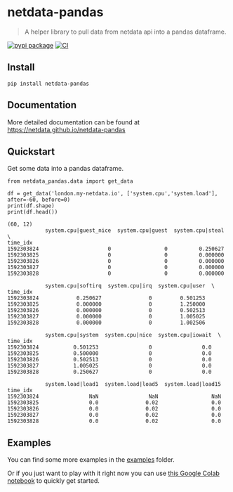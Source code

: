 # netdata-pandas
> A helper library to pull data from netdata api into a pandas dataframe.


[![pypi package](https://img.shields.io/pypi/v/netdata-pandas.svg)](https://pypi.python.org/pypi/netdata-pandas/) 
[![CI](https://github.com/netdata/netdata-pandas/workflows/CI/badge.svg)](https://github.com/netdata/netdata-pandas/actions?query=workflow%3ACI)

## Install

`pip install netdata-pandas`

## Documentation

More detailed documentation can be found at https://netdata.github.io/netdata-pandas

## Quickstart

Get some data into a pandas dataframe.

```
from netdata_pandas.data import get_data

df = get_data('london.my-netdata.io', ['system.cpu','system.load'], after=-60, before=0)
print(df.shape)
print(df.head())
```

    (60, 12)
                system.cpu|guest_nice  system.cpu|guest  system.cpu|steal  \
    time_idx                                                                
    1592303824                      0                 0          0.250627   
    1592303825                      0                 0          0.000000   
    1592303826                      0                 0          0.000000   
    1592303827                      0                 0          0.000000   
    1592303828                      0                 0          0.000000   
    
                system.cpu|softirq  system.cpu|irq  system.cpu|user  \
    time_idx                                                          
    1592303824            0.250627               0         0.501253   
    1592303825            0.000000               0         1.250000   
    1592303826            0.000000               0         0.502513   
    1592303827            0.000000               0         1.005025   
    1592303828            0.000000               0         1.002506   
    
                system.cpu|system  system.cpu|nice  system.cpu|iowait  \
    time_idx                                                            
    1592303824           0.501253                0                0.0   
    1592303825           0.500000                0                0.0   
    1592303826           0.502513                0                0.0   
    1592303827           1.005025                0                0.0   
    1592303828           0.250627                0                0.0   
    
                system.load|load1  system.load|load5  system.load|load15  
    time_idx                                                              
    1592303824                NaN                NaN                 NaN  
    1592303825                0.0               0.02                 0.0  
    1592303826                0.0               0.02                 0.0  
    1592303827                0.0               0.02                 0.0  
    1592303828                0.0               0.02                 0.0  


## Examples

You can find some more examples in the [examples](https://github.com/netdata/netdata-pandas/tree/master/examples) folder. 

Or if you just want to play with it right now you can use [this Google Colab notebook](https://colab.research.google.com/drive/1SGF3Ij1r8gNJOwdk-3cVhCvyUGwGiTnc?usp=sharing) to quickly get started.
